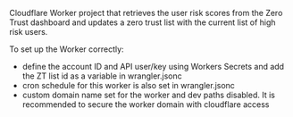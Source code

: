 Cloudflare Worker project that retrieves the user risk scores from the Zero Trust dashboard and updates a zero trust list with the current list of high risk users.

To set up the Worker correctly:
- define the account ID and API user/key using Workers Secrets and add the ZT list id as a variable in wrangler.jsonc
- cron schedule for this worker is also set in wrangler.jsonc
- custom domain name set for the worker and dev paths disabled. It is recommended to secure the worker domain with cloudflare access